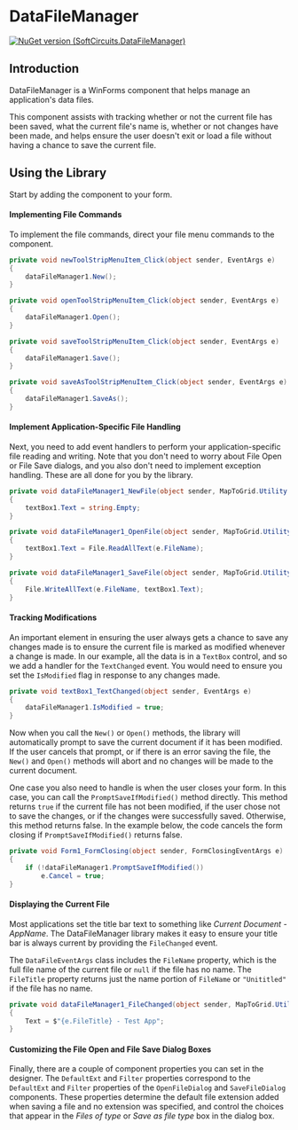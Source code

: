 # DataFileManager

[![NuGet version (SoftCircuits.DataFileManager)](https://img.shields.io/nuget/v/SoftCircuits.DataFileManager.svg?style=flat-square)](https://www.nuget.org/packages/SoftCircuits.DataFileManager/)

## Introduction

DataFileManager is a WinForms component that helps manage an application's data files.

This component assists with tracking whether or not the current file has been saved, what the current file's name is, whether or not changes have been made, and helps ensure the user doesn't exit or load a file without having a chance to save the current file.

## Using the Library

Start by adding the component to your form.

#### Implementing File Commands

To implement the file commands, direct your file menu commands to the component.

```cs
private void newToolStripMenuItem_Click(object sender, EventArgs e)
{
    dataFileManager1.New();
}

private void openToolStripMenuItem_Click(object sender, EventArgs e)
{
    dataFileManager1.Open();
}

private void saveToolStripMenuItem_Click(object sender, EventArgs e)
{
    dataFileManager1.Save();
}

private void saveAsToolStripMenuItem_Click(object sender, EventArgs e)
{
    dataFileManager1.SaveAs();
}
```

#### Implement Application-Specific File Handling

Next, you need to add event handlers to perform your application-specific file reading and writing. Note that you don't need to worry about File Open or File Save dialogs, and you also don't need to implement exception handling. These are all done for you by the library.

```cs
private void dataFileManager1_NewFile(object sender, MapToGrid.Utility.DataFileEventArgs e)
{
    textBox1.Text = string.Empty;
}

private void dataFileManager1_OpenFile(object sender, MapToGrid.Utility.DataFileEventArgs e)
{
    textBox1.Text = File.ReadAllText(e.FileName);
}

private void dataFileManager1_SaveFile(object sender, MapToGrid.Utility.DataFileEventArgs e)
{
    File.WriteAllText(e.FileName, textBox1.Text);
}
```

#### Tracking Modifications

An important element in ensuring the user always gets a chance to save any changes made is to ensure the current file is marked as modified whenever a change is made. In our example, all the data is in a `TextBox` control, and so we add a handler for the `TextChanged` event. You would need to ensure you set the `IsModified` flag in response to any changes made.

```cs
private void textBox1_TextChanged(object sender, EventArgs e)
{
    dataFileManager1.IsModified = true;
}
```

Now when you call the `New()` or `Open()` methods, the library will automatically prompt to save the current document if it has been modified. If the user cancels that prompt, or if there is an error saving the file, the `New()` and `Open()` methods will abort and no changes will be made to the current document.

One case you also need to handle is when the user closes your form. In this case, you can call the `PromptSaveIfModified()` method directly. This method returns `true` if the current file has not been modified, if the user chose not to save the changes, or if the changes were successfully saved. Otherwise, this method returns false. In the example below, the code cancels the form closing if `PromptSaveIfModified()` returns false.

```cs
private void Form1_FormClosing(object sender, FormClosingEventArgs e)
{
    if (!dataFileManager1.PromptSaveIfModified())
        e.Cancel = true;
}
```

#### Displaying the Current File

Most applications set the title bar text to something like *Current Document - AppName*. The DataFileManager library makes it easy to ensure your title bar is always current by providing the `FileChanged` event.

The `DataFileEventArgs` class includes the `FileName` property, which is the full file name of the current file or `null` if the file has no name. The `FileTitle` property returns just the name portion of `FileName` or `"Unititled"` if the file has no name.

```cs
private void dataFileManager1_FileChanged(object sender, MapToGrid.Utility.DataFileEventArgs e)
{
    Text = $"{e.FileTitle} - Test App";
}
```

#### Customizing the File Open and File Save Dialog Boxes

Finally, there are a couple of component properties you can set in the designer. The `DefaultExt` and `Filter` properties correspond to the `DefaultExt` and `Filter` properties of the `OpenFileDialog` and `SaveFileDialog` components. These properties determine the default file extension added when saving a file and no extension was specified, and control the choices that appear in the *Files of type* or *Save as file type* box in the dialog box.
